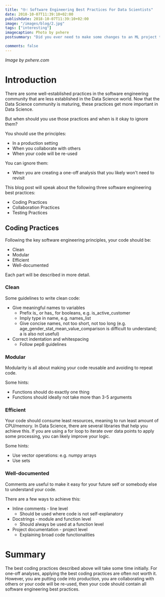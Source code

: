 ```yaml
---
title: "🤓☝ Software Engineering Best Practices For Data Scientists"
date: 2018-10-07T11:39:10+02:00
publishdate: 2018-10-07T11:39:10+02:00
image: "/images/blog/2.jpg"
tags: ["interesting"]
imagecaption: Photo by pxhere
postsummary: "Did you ever need to make some changes to an ML project that you worked on a long time ago? Very likely it was not a pleasant experience."

comments: false
---
```

*Image by pxhere.com*

# Introduction

There are some well-established practices in the software engineering community that are less established in the Data Science world. 
Now that the Data Science community is maturing, these practices get more important in Data Science. 

But when should you use those practices and when is it okay to ignore them? 

You should use the principles:
- In a production setting
- When you collaborate with others
- When your code will be re-used

You can ignore them:
- When you are creating a one-off analysis that you likely won't need to revisit

This blog post will speak about the following three software engineering best practices:
- Coding Practices
- Collaboration Practices
- Testing Practices

## Coding Practices
Following the key software engineering principles, your code should be:
- Clean
- Modular
- Efficient
- Well-documented

Each part will be described in more detail. 

### Clean
Some guidelines to write clean code:
- Give meaningful names to variables
  - Prefix is_ or has_ for booleans, e.g. is_active_customer
  - Imply type in name, e.g. names_list
  - Give concise names, not too short, not too long (e.g. age_gender_stat_mean_value_comparison is difficult to understand; a is also not useful)
- Correct indentation and whitespacing
    - Follow pep8 guidelines

### Modular
Modularity is all about making your code reusable and avoiding to repeat code. 

Some hints:
- Functions should do exactly one thing
- Functions should ideally not take more than 3-5 arguments

### Efficient
Your code should consume least resources, meaning to run least amount of CPU/memory. In Data Science, there are several libraries that help you achieve this. If you are using a for loop to iterate over data points to apply some processing, you can likely improve your logic. 

Some hints: 
- Use vector operations: e.g. numpy arrays
- Use sets

### Well-documented
Comments are useful to make it easy for your future self or somebody else to understand your code. 

There are a few ways to achieve this:
- Inline comments - line level
   - Should be used where code is not self-explanatory
- Docstrings - module and function level
   - Should always be used at a function level
- Project documentation - project level
   - Explaining broad code functionalities


# Summary
The best coding practices described above will take some time initially. For one-off analyses, applying the best coding practices are often not worth it. However, you are putting code into production, you are collaborating with others or your code will be re-used, then your code should contain all software engineering best practices. 